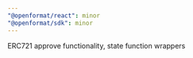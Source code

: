 ```yaml
---
"@openformat/react": minor
"@openformat/sdk": minor
---
```


ERC721 approve functionality, state function wrappers
